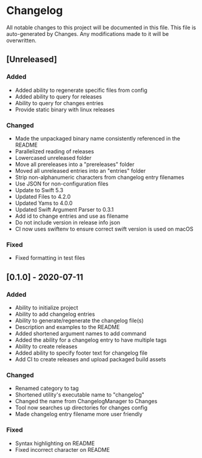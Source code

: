 # Changelog
All notable changes to this project will be documented in this file.
This file is auto-generated by Changes. Any modifications made to it will be overwritten.


## [Unreleased]
### Added
- Added ability to regenerate specific files from config
- Added ability to query for releases
- Ability to query for changes entries
- Provide static binary with linux releases

### Changed
- Made the unpackaged binary name consistently referenced in the README
- Parallelized reading of releases
- Lowercased unreleased folder
- Move all prereleases into a "prereleases" folder
- Moved all unreleased entries into an "entries" folder
- Strip non-alphanumeric characters from changelog entry filenames
- Use JSON for non-configuration files
- Update to Swift 5.3
- Updated Files to 4.2.0
- Updated Yams to 4.0.0
- Updated Swift Argument Parser to 0.3.1
- Add id to change entries and use as filename
- Do not include version in release info json
- CI now uses swiftenv to ensure correct swift version is used on macOS

### Fixed
- Fixed formatting in test files


## [0.1.0] - 2020-07-11
### Added
- Ability to initialize project
- Ability to add changelog entries
- Ability to generate/regenerate the changelog file(s)
- Description and examples to the README
- Added shortened argument names to add command
- Added the ability for a changelog entry to have multiple tags
- Ability to create releases
- Added ability to specify footer text for changelog file
- Add CI to create releases and upload packaged build assets

### Changed
- Renamed category to tag
- Shortened utility's executable name to "changelog"
- Changed the name from ChangelogManager to Changes
- Tool now searches up directories for changes config
- Made changelog entry filename more user friendly

### Fixed
- Syntax highlighting on README
- Fixed incorrect character on README
